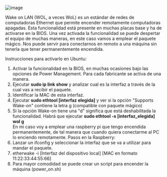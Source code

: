 ![image](https://user-images.githubusercontent.com/22058960/198877232-8686f505-e27d-4e77-ab83-57181429220e.png)

Wake on LAN (WOL, a veces WoL) es un estándar de redes de computadoras Ethernet que permite encender remotamente computadoras apagadas.
Esta funcionalidad está presente en muchas placas base y ha de activarse en la BIOS.
Una vez activada la funcionalidad se puede despertar el equipo de muchas maneras, en este caso vamos a emplear el paquete mágico.
Nos puede servir para conectarnos en remoto a una máquina sin tenerla que tener permanentemente encendida.

Instrucciones para activarlo en Ubuntu:
1. Activar la funcionalidad en la BIOS, en muchas ocasiones bajo las opciones de Power Management. Para cada fabricante se activa de una manera.
2. Ejecutar **sudo ip link show** y analizar cual es la interfaz a través de la cual vas a recibir el paquete.
3. Identificar la MAC de esta interfaz.
4. Ejecutar **sudo ethtool [interfaz elegida]** y ver si la opción "Supports Wake-on" contiene la letra g (compatible con paquete mágico)
5. Si la opción Wake-on tiene una "d" significa que está deshabilitada la funcionalidad. Habrá que ejecutar **sudo ethtool -s [interfaz_elegida] wol g**  
En mi caso voy a emplear una raspberry pi que tengo encendida permanentemente, de tal manera que cuando quiera conectarme al PC lo enciendo remotamente.
Pasos en la Raspberry:
6. Lanzar un ifconfig y seleccionar la interfaz que se va a utilizar para mandar el paquete.
7. etherwake -i [Interfaz del dispositivo local] [MAC en formato 11:22:33:44:55:66]
8. Para mayor comodidad se puede crear un script para encender la máquina (power_on.sh)

